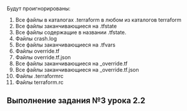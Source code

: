 Будут проигнорированы:
1. Все файлы в каталогах .terraform в любом из каталогов terraform  
2. Все файлы заканчивающиеся на .tfstate
3. Все файлы содержащие в названии .tfstate.
4. Файлы crash.log
5. Все файлы заканчивающиеся на .tfvars
6. Файлы override.tf
7. Файлы override.tf.json
8. Все файлы заканчивающиеся на _override.tf
9. Все файлы заканчивающиеся на _override.tf.json
10. Файлы .terraformrc
11. Файлы terraform.rc

<h2>Выполнение задания №3 урока 2.2</h2>


